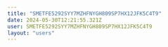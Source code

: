 ```yaml
---
title: "SMETFE5292SYY7MZHFNYGH809SP7HX12JFK5C4T9"
date: 2024-05-30T12:21:55.321Z
user: SMETFE5292SYY7MZHFNYGH809SP7HX12JFK5C4T9
layout: "users"
---
```

    